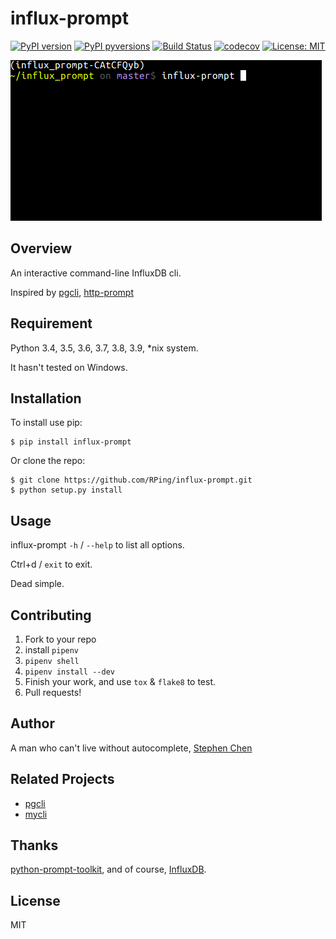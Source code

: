 influx-prompt
===============================
[![PyPI version](https://badge.fury.io/py/influx-prompt.svg)](https://badge.fury.io/py/influx-prompt)
[![PyPI pyversions](https://img.shields.io/pypi/pyversions/influx-prompt.svg)](https://pypi.python.org/pypi/influx-prompt/)
[![Build Status](https://travis-ci.org/RPing/influx-prompt.svg?branch=master)](https://travis-ci.org/RPing/influx-prompt)
[![codecov](https://codecov.io/gh/RPing/influx-prompt/branch/master/graph/badge.svg)](https://codecov.io/gh/RPing/influx-prompt)
[![License: MIT](https://img.shields.io/badge/License-MIT-yellow.svg)](https://opensource.org/licenses/MIT)


<img src="screenshot.gif" />

Overview
--------

An interactive command-line InfluxDB cli.

Inspired by [pgcli](https://github.com/dbcli/pgcli), [http-prompt
](https://github.com/eliangcs/http-prompt)

Requirement
--------
Python 3.4, 3.5, 3.6, 3.7, 3.8, 3.9, *nix system.

It hasn't tested on Windows.

Installation
--------------------

To install use pip:

    $ pip install influx-prompt

Or clone the repo:

    $ git clone https://github.com/RPing/influx-prompt.git
    $ python setup.py install

Usage
------------
influx-prompt `-h` / `--help` to list all options.

Ctrl+d / `exit` to exit.

Dead simple.

Contributing
------------

1. Fork to your repo
2. install `pipenv`
3. `pipenv shell`
4. `pipenv install --dev`
5. Finish your work, and use `tox` & `flake8` to test.
6. Pull requests!


Author
------------

A man who can't live without autocomplete, [Stephen Chen](https://github.com/RPing)

Related Projects
------------
- [pgcli](https://github.com/dbcli/pgcli)
- [mycli](https://github.com/dbcli/mycli)

Thanks
------------
[python-prompt-toolkit](https://github.com/jonathanslenders/python-prompt-toolkit), and of course, [InfluxDB](https://www.influxdata.com).


License
------------

MIT
